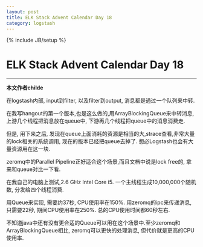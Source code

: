 ```yaml
---
layout: post
title: ELK Stack Advent Calendar Day 18
category: logstash
---
```

{% include JB/setup %}
# ELK Stack Advent Calendar Day 18
---

**本文作者childe**

在logstash内部, input到filter, 以及filter到output, 消息都是通过一个队列来中转.

在我写hangout的第一个版本,也是这么做的,用ArrayBlockingQueue来中转消息, 上游几个线程把消息放在queue中, 下游再几个线程把queue中的消息消费走.

但是, 用下来之后, 发现在queue上面消耗的资源是相当的大,strace查看,非常大量的lock相关的系统调用, 现在的版本已经把queue去掉了. 想必Logstash也会有大量资源用在这一块.

zeromq中的Parallel Pipeline正好适合这个场景,而且文档中说是lock free的, 拿来和queue对比一下看.

在我自己的电脑上测试,2.6 GHz Intel Core i5.  一个主线程生成10,000,000个随机数, 分发给四个线程消费.

用Queue来实现, 需要约37秒, CPU使用率在150%. 用zeromq的ipc来传递消息, 只需要22秒, 期间CPU使用率在250%. 总的CPU使用时间都60秒左右.

不知道java中还有没有更合适的Queue可以用在这个场景中.至少zeromq和ArrayBlockingQueue相比, zeromq可以更快的处理消息, 但代价就是更高的CPU使用率.
